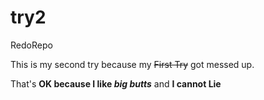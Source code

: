 # try2
RedoRepo

This is my second try because my ~~First Try~~ got messed up.

That's **OK because I like _big butts_** and **__I cannot Lie__**


